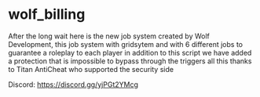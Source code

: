 # wolf_billing

After the long wait here is the new job system created by Wolf Development, this job system with gridsytem and with 6 different jobs to guarantee a roleplay to each player in addition to this script we have added a protection that is impossible to bypass through the triggers all this thanks to Titan AntiCheat who supported the security side

Discord: https://discord.gg/yjPGt2YMcg
